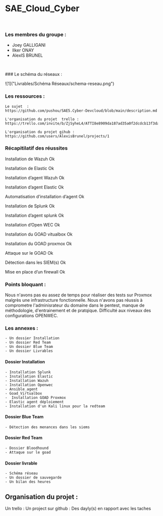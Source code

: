# SAE_Cloud_Cyber
<br>

### Les membres du groupe : <br>
- Joey GALLIGANI<br>
- Ilker ONAY<br>
- AlexIS BRUNEL<br>
<br>

### Le schéma du réseaux : <br>

![1]("Livrables/Schéma Réseaux/schema-reseau.png")



### Les ressources : 
    
    Le sujet  :  
    https://github.com/pushou/SAE5.Cyber-Devcloud/blob/main/description.md

    L'organisation du projet  trello :
    https://trello.com/invite/b/ZjSyheL4/ATTI8e8909da187ad35a0f2dcdcb13f3da923A1C2DF6/saecybercloud

    L'organisation du projet gihub :
    https://github.com/users/AlexisBrunel/projects/1

### Récapitilatif des réussites

Installation de Wazuh	                Ok
<br/>

Installation de Elastic                	Ok 
<br/>

Installation d’agent Wazuh            	Ok 
<br/>

Installation d’agent Elastic	        Ok 
<br/>

Automatisation d’installation d’agent	Ok 
<br/>

Installation de Splunk                	Ok 
<br/>

Installation d’agent splunk	            Ok 
<br/>

Installation d’Open WEC                	Ok 
<br/>

Installation du GOAD vitualbox	        Ok 
<br/>

Installation du GOAD proxmox	        Ok 
<br/>

Attaque sur le GOAD	                    Ok 
<br/>

Détection dans les SIEM(s)             	Ok 
<br/>

Mise en place d’un firewall 	        Ok 

###  Points bloquant : 

Nous n'avons pas eu assez de temps pour réaliser des tests sur Proxmox malgrès une infrastructure fonctionnelle.
Nous n'avons pas réussis à comprometre l'adminisrateur du domaine dans le pentest, manque de méthodologie, d'entrainement et de pratqique.
Difficulté aux niveaux des configurations OPENWEC.






### Les annexes : 
    - Un dossier Installation 
    - Un dossier Red Team 
    - Un dossier Blue Team 
    - Un dossier Livrables 

#### Dossier Installation 
    - Installation Splunk
    - Installation Elastic
    - Installation Wazuh
    - Installation Openwec
    - Ansible_agent
    - Goad_Virtualbox
    -  Installation GOAD Proxmox
    - Elastic agent déploiement 
    - Installation d'un Kali linux pour la redteam
    
#### Dossier Blue Team 
    - Détection des menances dans les siems 
#### Dossier Red Team 
    - Dossier Bloodhound
    - Attaque sur le goad
    
#### Dossier livrable 
    - Schéma réseau 
    - Un dossier de sauvegarde
    - Un bilan des heures 

## Organisation du projet  : 
Un trello  : 
Un project sur github : 
Des dayly(s) en rapport avec les taches 


